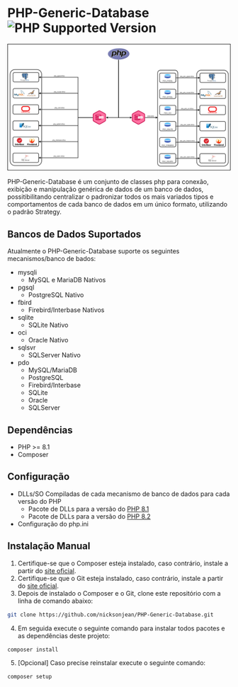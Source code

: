 # PHP-Generic-Database ![PHP Supported Version](https://img.shields.io/badge/php-%3E%3D8.1-blue)

![IOUU](./assets/topology.png)

PHP-Generic-Database é um conjunto de classes php para conexão, exibição e manipulação genérica de dados de um banco de dados, possitibilitando centralizar o padronizar todos os mais variados tipos e comportamentos de cada banco de dados em um único formato, utilizando o padrão Strategy.

## Bancos de Dados Suportados

Atualmente o PHP-Generic-Database suporte os seguintes mecanismos/banco de bados:

- mysqli
  - MySQL e MariaDB Nativos
- pgsql
  - PostgreSQL Nativo
- fbird
  - Firebird/Interbase Nativos
- sqlite
  - SQLite Nativo
- oci
  - Oracle Nativo
- sqlsvr
  - SQLServer Nativo
- pdo
  - MySQL/MariaDB
  - PostgreSQL
  - Firebird/Interbase
  - SQLite
  - Oracle
  - SQLServer

## Dependências

- PHP >= 8.1
- Composer

## Configuração

- DLLs/SO Compiladas de cada mecanismo de banco de dados para cada versão do PHP
  - Pacote de DLLs para a versão do [PHP 8.1](https://github.com/nicksonjean/PHP-Generic-Database/blob/main/resources/DLL/PHP8.1/PHP8.1.zip)
  - Pacote de DLLs para a versão do [PHP 8.2](https://github.com/nicksonjean/PHP-Generic-Database/blob/main/resources/DLL/PHP8.2/PHP8.2.zip)
- Configuração do php.ini

## Instalação Manual

1) Certifique-se que o Composer esteja instalado, caso contrário, instale a partir do [site oficial](https://getcomposer.org/download/).
2) Certifique-se que o Git esteja instalado, caso contrário, instale a partir do [site oficial](https://git-scm.com/downloads).
3) Depois de instalado o Composer e o Git, clone este repositório com a linha de comando abaixo:

```bash
git clone https://github.com/nicksonjean/PHP-Generic-Database.git
```

4) Em seguida execute o seguinte comando para instalar todos pacotes e as dependências deste projeto:

```bash
composer install
```

5) [Opcional] Caso precise reinstalar execute o seguinte comando:

```bash
composer setup
```
